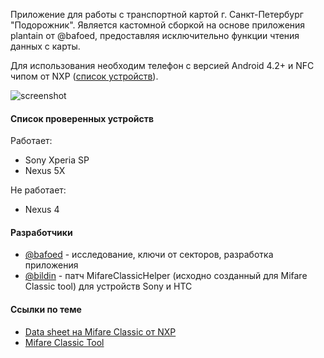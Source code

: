 Приложение для работы с транспортной картой г. Санкт-Петербург "Подорожник".
Является кастомной сборкой на основе приложения plantain от @bafoed, предоставляя исключительно функции чтения данных с карты.

Для использования необходим телефон с версией Android 4.2+ и NFC чипом от NXP ([список устройств](https://en.wikipedia.org/wiki/List_of_NFC-enabled_mobile_devices)).

![screenshot](https://hsto.org/files/96a/43f/21f/96a43f21f4fe4ed9844d27a77fa743a9.png)

#### Список проверенных устройств

Работает:
* Sony Xperia SP
* Nexus 5X

Не работает:
* Nexus 4

#### Разработчики
* [@bafoed](https://github.com/bafoed) - исследование, ключи от секторов, разработка приложения
* [@bildin](https://github.com/bildin) - патч MifareClassicHelper (исходно созданный для Mifare Classic tool) для устройств Sony и HTC

#### Ссылки по теме
* [Data sheet на Mifare Classic от NXP](http://cache.nxp.com/documents/data_sheet/MF1S50YYX_V1.pdf)
* [Mifare Classic Tool](https://github.com/ikarus23/MifareClassicTool)
